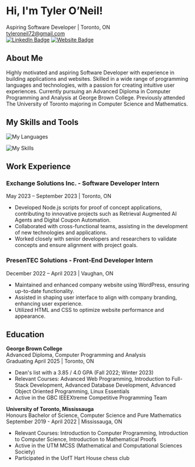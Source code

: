 # Hi, I'm Tyler O’Neil!

Aspiring Software Developer | Toronto, ON  
tyleroneil72@gmail.com  
<a href="https://linkedin.com/in/tyler-oneil-dev"><img src="https://img.shields.io/badge/-Tyler%20O'Neil%20-blue?style=plastic&amp;labelColor=blue&amp;logo=LinkedIn&amp;link=https://linkedin.com/in/tyler-oneil-dev" alt="LinkedIn Badge"></a> 
<a href="https://tyleroneil.dev"><img src="https://img.shields.io/badge/Website-0A0A0A?style=for-the-badge&logo=dev.to&logoColor=white" alt="Website Badge"></a> 

## About Me

Highly motivated and aspiring Software Developer with experience in building applications and websites. Skilled in a wide range of programming languages and technologies, with a passion for creating intuitive user experiences. Currently pursuing an Advanced Diploma in Computer Programming and Analysis at George Brown College. Previously attended The University
of Toronto majoring in Computer Science and Mathematics.
## My Skills and Tools
![My Languages](https://skillicons.dev/icons?i=html,css,bootstrap,js,ts,nodejs,python,java,cs,bash,mysql)

![My Skills](https://skillicons.dev/icons?i=aws,vscode,visualstudio,git,linux,wordpress,dotnet)

## Work Experience

### Exchange Solutions Inc. - Software Developer Intern
May 2023 – September 2023 | Toronto, ON

- Developed Node.js scripts for proof of concept applications, contributing to innovative projects such as Retrieval Augmented AI Agents and Digital Coupon Automation.
- Collaborated with cross-functional teams, assisting in the development of new technologies and applications.
- Worked closely with senior developers and researchers to validate concepts and ensure alignment with project goals.

### PresenTEC Solutions - Front-End Developer Intern
December 2022 – April 2023 | Vaughan, ON

- Maintained and enhanced company website using WordPress, ensuring up-to-date functionality.
- Assisted in shaping user interface to align with company branding, enhancing user experience.
- Utilized HTML and CSS to optimize website performance and appearance.

## Education

**George Brown College**  
Advanced Diploma, Computer Programming and Analysis  
Graduating April 2025 | Toronto, ON

- Dean's list with a 3.85 / 4.0 GPA (Fall 2022; Winter 2023)
- Relevant Courses: Advanced Web Programming, Introduction to Full-Stack Development, Advanced Database Development, Advanced Object Oriented Programming, Linux Essentials
- Active in the GBC IEEEXtreme Competitive Programming Team

**University of Toronto, Mississauga**  
Honours Bachelor of Science, Computer Science and Pure Mathematics  
September 2019 - April 2022 | Mississauga, ON

- Relevant Courses: Introduction to Computer Programming, Introduction to Computer Science, Introduction to Mathematical Proofs
- Active in the UTM MCSS (Mathematical and Computational Sciences Society)
- Participated in the UofT Hart House chess club
